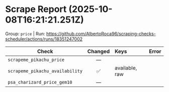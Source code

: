 # Scrape Report (2025-10-08T16:21:21.251Z)

Group: `price`  |  Run: https://github.com/AlbertoRoca96/scraping-checks-scheduler/actions/runs/18351247002

| Check | Changed | Keys | Error |
|---|:---:|:--|:--|
| `scrapeme_pikachu_price` | — |  |  |
| `scrapeme_pikachu_availability` | ✅ | available, raw |  |
| `psa_charizard_price_gem10` | — |  |  |
